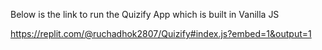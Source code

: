 Below is the link to run the Quizify App which is built in Vanilla JS

https://replit.com/@ruchadhok2807/Quizify#index.js?embed=1&output=1
